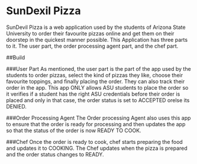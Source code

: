 # SunDexil Pizza
SunDevil Pizza is a web application used by the students of Arizona State University to order their favourite pizzas online and get them on their doorstep in the quickest manner possible. This Application has three parts to it. 
The user part, the order processing agent part, and the chef part. 

##Build

###User Part
As mentioned, the user part is the part of the app used by the students to order pizzas, select the kind of pizzas they like, choose their favourite toppings, and finally placing the order. They can also track their order in the app. This app ONLY allows ASU students to place the order so it verifies if a student has the right ASU credentials before their order is placed and only in that case, the order status is set to ACCEPTED orelse its DENIED. 

###Order Processing Agent
The Order processing Agent also uses this app to ensure that the order is ready for processing and then updates the app so that the status of the order is now READY TO COOK.

###Chef
Once the order is ready to cook, chef starts preparing the food and updates it to COOKING. The Chef updates when the pizza is prepared and the order status changes to READY.
